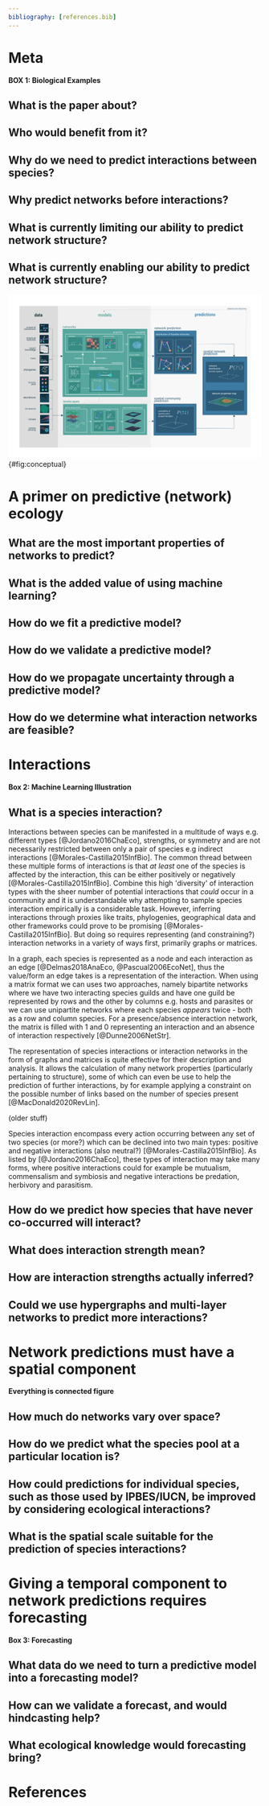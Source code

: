 ```yaml
---
bibliography: [references.bib]
---
```


# Meta

**BOX 1: Biological Examples**

## What is the paper about?

## Who would benefit from it?

## Why do we need to predict interactions between species?

## Why predict networks before interactions?

## What is currently limiting our ability to predict network structure?

## What is currently enabling our ability to predict network structure?

![TODO](figures/conceptual.png){#fig:conceptual}

# A primer on predictive (network) ecology

## What are the most important properties of networks to predict?

## What is the added value of using machine learning?

## How do we fit a predictive model?

## How do we validate a predictive model?

## How do we propagate uncertainty through a predictive model?

## How do we determine what interaction networks are feasible?

# Interactions

**Box 2: Machine Learning Illustration**

## What is a species interaction?

Interactions between species can be manifested in a multitude of ways e.g. different 
types [@Jordano2016ChaEco], strengths, or symmetry and are not necessarily restricted 
between only a pair of species e.g indirect interactions [@Morales-Castilla2015InfBio]. The common thread 
between these multiple forms of interactions is that *at least* one of the species is 
affected by the interaction, this can be either positively or negatively [@Morales-Castilla2015InfBio]. Combine 
this high 'diversity' of interaction types with the sheer number of potential 
interactions that *could* occur in a community and it is understandable why attempting 
to sample species interaction empirically is a considerable task. However, inferring 
interactions through proxies like traits, phylogenies, geographical data and other frameworks 
could prove to be promising [@Morales-Castilla2015InfBio]. But doing so requires representing (and constraining?) 
interaction networks in a variety of ways first, primarily graphs or matrices.

In a graph, each species is represented as a node and each interaction as an edge
[@Delmas2018AnaEco, @Pascual2006EcoNet], thus the value/form an edge takes is a 
representation of the interaction. When using a matrix format we can uses two 
approaches, namely bipartite networks where we have two interacting species guilds 
and have one guild be represented by rows and the other by columns e.g. hosts and 
parasites or we can use unipartite networks where each species *appears* twice - 
both as a row and column species. For a presence/absence interaction network, the 
matrix is filled with 1 and 0 representing an interaction and an
absence of interaction respectively [@Dunne2006NetStr]. 

The representation of species interactions or interaction networks in the
form of graphs and matrices is quite effective for their description and analysis.
It allows the calculation of many network properties (particularly pertaining to structure), 
some of which can even be use to help the prediction of further interactions,
by for example applying a constraint on the possible number of links based on
the number of species present [@MacDonald2020RevLin].

 (older stuff)

Species interaction encompass every action occurring between any set
of two species (or more?) which can be declined into two main types: 
positive and negative interactions (also neutral?) [@Morales-Castilla2015InfBio].
As listed by [@Jordano2016ChaEco], these types of interaction may take many
forms, where positive interactions could for example be mutualism, 
commensalism and symbiosis and negative interactions be predation, herbivory
and parasitism.
 
## How do we predict how species that have never co-occurred will interact?

## What does interaction strength mean?

## How are interaction strengths actually inferred? 

## Could we use hypergraphs and multi-layer networks to predict more interactions? 

# Network predictions must have a spatial component

**Everything is connected figure**

## How much do networks vary over space?

## How do we predict what the species pool at a particular location is?

## How could predictions for individual species, such as those used by IPBES/IUCN, be improved by considering ecological interactions?

## What is the spatial scale suitable for the prediction of species interactions?

# Giving a temporal component to network predictions requires forecasting

**Box 3: Forecasting**

## What data do we need to turn a predictive model into a forecasting model?

## How can we validate a forecast, and would hindcasting help?

## What ecological knowledge would forecasting bring?

# References

